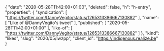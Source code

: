 {
  "date": "2020-05-28T11:42:00+01:00",
  "deleted": false,
  "h": "h-entry",
  "properties": {
    "syndication": [
      "https://twitter.com/DannyVegito/status/1265313386667130882"
    ],
    "name": [
      "Like of @DannyVegito's tweet"
    ],
    "published": [
      "2020-05-28T11:42:00+01:00"
    ],
    "like-of": [
      "https://twitter.com/DannyVegito/status/1265313386667130882"
    ]
  },
  "kind": "likes",
  "slug": "2020/05/iwzpp",
  "client_id": "https://indigenous.realize.be"
}

